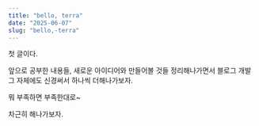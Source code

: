 ```yaml
---
title: "bello, terra"
date: "2025-06-07"
slug: "bello,-terra"
---
```


첫 글이다.

앞으로 공부한 내용들, 새로운 아이디어와 만들어볼 것들 정리해나가면서 블로그 개발 그 자체에도 신경써서 하나씩 더해나가보자.

뭐 부족하면 부족한대로~

차근히 해나가보자.




